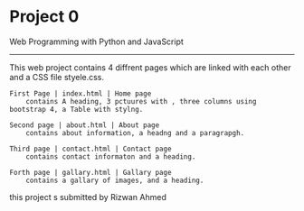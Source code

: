 # Project 0

Web Programming with Python and JavaScript

-----------------------------------------------------------------------------------------------------------------------------------------------
 This web project contains 4 diffrent pages which are linked with each other and a CSS file styele.css.

	First Page | index.html | Home page
		contains A heading, 3 pctuures with , three columns using bootstrap 4, a Table with stylng.

	Second page | about.html | About page
		contains about information, a headng and a paragrapgh.

	Third page | contact.html | Contact page
		contains contact informaton and a heading.
	
	Forth page | gallary.html | Gallary page
		contains a gallary of images, and a heading.


this project s submitted by Rizwan Ahmed

